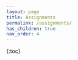 ```yaml
---
layout: page
title: Assignments
permalink: /assignments/
has_children: true
nav_order: 4
---
```


{:toc}